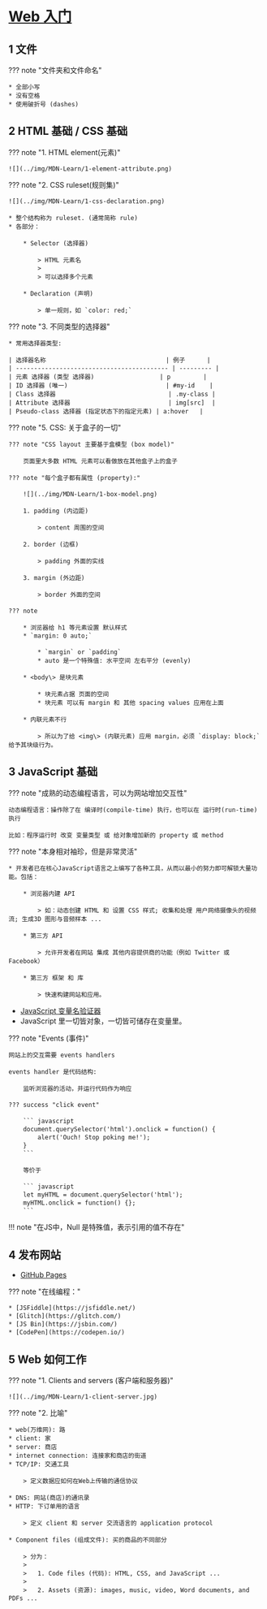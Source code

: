 # [Web 入门](https://developer.mozilla.org/en-US/docs/Learn/Getting_started_with_the_web)

## 1 文件

??? note "文件夹和文件命名"

    * 全部小写
    * 没有空格
    * 使用破折号 (dashes)

## 2 HTML 基础 / CSS 基础

??? note "1. HTML element(元素)"

    ![](../img/MDN-Learn/1-element-attribute.png)

??? note "2. CSS ruleset(规则集)"

    ![](../img/MDN-Learn/1-css-declaration.png)

    * 整个结构称为 ruleset. (通常简称 rule)
    * 各部分：

        * Selector (选择器)

            > HTML 元素名
            >
            > 可以选择多个元素

        * Declaration (声明)

            > 单一规则，如 `color: red;`

??? note "3. 不同类型的选择器"

    * 常用选择器类型:

    | 选择器名称                                 | 例子      |
    | ------------------------------------------ | --------- |
    | 元素 选择器 (类型 选择器)                  | p         |
    | ID 选择器 (唯一)                           | #my-id    |
    | Class 选择器                               | .my-class |
    | Attribute 选择器                           | img[src]  |
    | Pseudo-class 选择器 (指定状态下的指定元素) | a:hover   |

??? note "5. CSS: 关于盒子的一切"

    ??? note "CSS layout 主要基于盒模型 (box model)"

        页面里大多数 HTML 元素可以看做放在其他盒子上的盒子

    ??? note "每个盒子都有属性 (property):"

        ![](../img/MDN-Learn/1-box-model.png)

        1. padding (内边距)

            > content 周围的空间

        2. border (边框)

            > padding 外面的实线

        3. margin (外边距)

            > border 外面的空间

    ??? note

        * 浏览器给 h1 等元素设置 默认样式
        * `margin: 0 auto;`

            * `margin` or `padding`
            * auto 是一个特殊值: 水平空间 左右平分 (evenly)

        * <body\> 是块元素

            * 块元素占据 页面的空间
            * 块元素 可以有 margin 和 其他 spacing values 应用在上面

        * 内联元素不行

            > 所以为了给 <img\> (内联元素) 应用 margin，必须 `display: block;` 给予其块级行为。

## 3 JavaScript 基础

??? note "成熟的动态编程语言，可以为网站增加交互性"

    动态编程语言：操作除了在 编译时(compile-time) 执行，也可以在 运行时(run-time) 执行
    
    比如：程序运行时 改变 变量类型 或 给对象增加新的 property 或 method
        
??? note "本身相对袖珍，但是非常灵活"

    * 开发者已在核心JavaScript语言之上编写了各种工具，从而以最小的努力即可解锁大量功能。包括：
    
        * 浏览器内建 API
    
            > 如：动态创建 HTML 和 设置 CSS 样式; 收集和处理 用户网络摄像头的视频流; 生成3D 图形与音频样本 ...
    
        * 第三方 API
    
            > 允许开发者在网站 集成 其他内容提供商的功能（例如 Twitter 或 Facebook）
    
        * 第三方 框架 和 库
    
            > 快速构建网站和应用。

* [JavaScript 变量名验证器](https://mothereff.in/js-variables)
* JavaScript 里一切皆对象，一切皆可储存在变量里。

??? note "Events (事件)"

    网站上的交互需要 events handlers
    
    events handler 是代码结构:
    
        监听浏览器的活动，并运行代码作为响应

    ??? success "click event"

        ``` javascript
        document.querySelector('html').onclick = function() {
            alert('Ouch! Stop poking me!');
        }
        ```

        等价于

        ``` javascript
        let myHTML = document.querySelector('html');
        myHTML.onclick = function() {};
        ```

!!! note "在JS中，Null 是特殊值，表示引用的值不存在"

## 4 发布网站

* [GitHub Pages](https://docs.github.com/en/github/working-with-github-pages/getting-started-with-github-pages)

??? note "在线编程："

    * [JSFiddle](https://jsfiddle.net/)
    * [Glitch](https://glitch.com/)
    * [JS Bin](https://jsbin.com/)
    * [CodePen](https://codepen.io/)

## 5 Web 如何工作

??? note "1. Clients and servers (客户端和服务器)"

    ![](../img/MDN-Learn/1-client-server.jpg)

??? note "2. 比喻"

    * web(万维网): 路
    * client: 家
    * server: 商店
    * internet connection: 连接家和商店的街道
    * TCP/IP: 交通工具 

        > 定义数据应如何在Web上传输的通信协议

    * DNS: 网站(商店)的通讯录
    * HTTP: 下订单用的语言

        > 定义 client 和 server 交流语言的 application protocol

    * Component files (组成文件): 买的商品的不同部分

        > 分为：
        >
        >   1. Code files (代码): HTML, CSS, and JavaScript ...
        >
        >   2. Assets (资源): images, music, video, Word documents, and PDFs ...
















